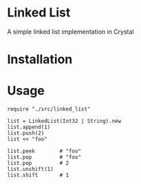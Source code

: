 # Linked List
A simple linked list implementation in Crystal

# Installation

# Usage
```
require "./src/linked_list"

list = LinkedList(Int32 | String).new
list.append(1)
list.push(2)
list << "foo"

list.peek        # "foo"
list.pop         # "foo"
list.pop         # 2
list.unshift(1)
list.shift       # 1
```
